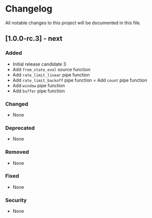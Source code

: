 # Changelog
All notable changes to this project will be documented in this file.

## [1.0.0-rc.3] - next

### Added
- Initial release candidate 3   
- Add `from_state_eval` source function
- Add `rate_limit_linear` pipe function
- Add `rate_limit_backoff` pipe function
= Add `count` pipe function
- Add `window` pipe function
- Add `buffer` pipe function

### Changed
- None

### Deprecated
- None

### Removed
- None

### Fixed
- None

### Security
- None